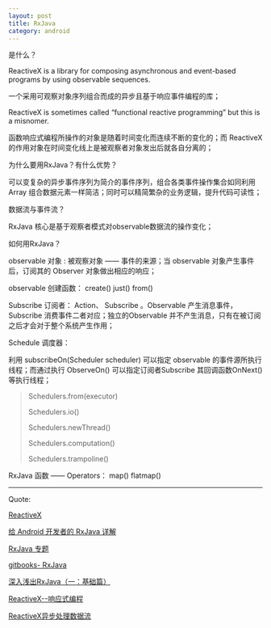 ```yaml
---
layout: post
title: RxJava
category: android
---
```


是什么？

ReactiveX is a library for composing asynchronous and event-based programs by using observable sequences.

一个采用可观察对象序列组合而成的异步且基于响应事件编程的库；

ReactiveX is sometimes called “functional reactive programming” but this is a misnomer.

函数响应式编程所操作的对象是随着时间变化而连续不断的变化的；而 ReactiveX 的作用对象在时间变化线上是被观察者对象发出后就各自分离的；

为什么要用RxJava？有什么优势？

可以变复杂的异步事件序列为简介的事件序列，组合各类事件操作集合如同利用Array 组合数据元素一样简洁；同时可以精简繁杂的业务逻辑，提升代码可读性；

数据流与事件流？

RxJava 核心是基于观察者模式对observable数据流的操作变化；

如何用RxJava？

observable 对象 : 被观察对象 —— 事件的来源；当 observable 对象产生事件后，订阅其的 Observer 对象做出相应的响应；

observable 创建函数： create()  just()  from()



Subscribe 订阅者： Action、 Subscribe 。Observable 产生消息事件，Subscribe 消费事件二者对应；独立的Observable 并不产生消息，只有在被订阅之后才会对于整个系统产生作用；



Schedule 调度器：

利用 subscribeOn(Scheduler scheduler) 可以指定 observable 的事件源所执行线程；而通过执行 ObserveOn() 可以指定订阅者Subscribe 其回调函数OnNext()等执行线程；

>  Schedulers.from(executor)              
>
> Schedulers.io()            
>  
> Schedulers.newThread()          
>
> Schedulers.computation()           
>
> Schedulers.trampoline()


RxJava 函数 —— Operators： map() flatmap()












---

Quote:

[ReactiveX](http://reactivex.io/intro.html)

[给 Android 开发者的 RxJava 详解](http://gank.io/post/560e15be2dca930e00da1083#toc_20)

[RxJava 专题](http://www.jcodecraeer.com/a/anzhuokaifa/androidkaifa/2015/0430/2815.html)

[gitbooks- RxJava](https://asce1885.gitbooks.io/android-rd-senior-advanced/content/index.html)

[深入浅出RxJava（一：基础篇）](http://blog.csdn.net/lzyzsd/article/details/41833541)

[ReactiveX--响应式编程](http://frodoking.github.io/2015/09/08/reactivex/)

[ReactiveX异步处理数据流](http://www.soft6.com/news/201509/17/257895.html)
